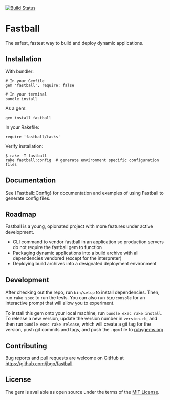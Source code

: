 [![Build Status](https://travis-ci.org/jbgo/fastball.svg?branch=master)](https://travis-ci.org/jbgo/fastball)

# Fastball

The safest, fastest way to build and deploy dynamic applications.

## Installation

With bundler:

```
# In your Gemfile
gem 'fastball', require: false

# In your terminal
bundle install
```

As a gem:

```
gem install fastball
```

In your Rakefile:

```
require 'fastball/tasks'
```

Verify installation:

```
$ rake -T fastball
rake fastball:config  # generate environment specific configuration files
```

## Documentation

See {Fastball::Config} for documentation and examples of using
Fastball to generate config files.

## Roadmap

Fastball is a young, opionated project with more features under active development.

- CLI command to vendor fastball in an application so production servers do not require the fastball gem to function
- Packaging dynamic applications into a build archive with all dependencies vendored (except for the interpreter)
- Deploying build archives into a designated deployment environment

## Development

After checking out the repo, run `bin/setup` to install dependencies. Then, run `rake spec` to run the tests. You can also run `bin/console` for an interactive prompt that will allow you to experiment.

To install this gem onto your local machine, run `bundle exec rake install`. To release a new version, update the version number in `version.rb`, and then run `bundle exec rake release`, which will create a git tag for the version, push git commits and tags, and push the `.gem` file to [rubygems.org](https://rubygems.org).

## Contributing

Bug reports and pull requests are welcome on GitHub at https://github.com/jbgo/fastball.


## License

The gem is available as open source under the terms of the [MIT License](http://opensource.org/licenses/MIT).


